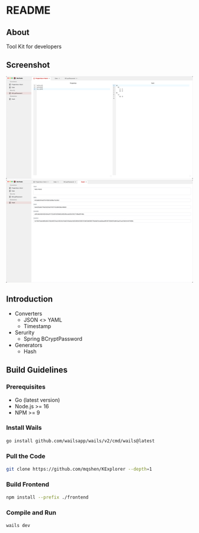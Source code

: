 # README

## About

Tool Kit for developers


## Screenshot
![Yaml](./screenshot/yaml.png)
![Hash](./screenshot/hash.png)

## Introduction
- Converters
  - JSON <> YAML
  - Timestamp
- Serurity
  - Spring BCryptPassword
- Generators
  - Hash

## Build Guidelines

### Prerequisites

* Go (latest version)
* Node.js >= 16
* NPM >= 9

### Install Wails

```bash
go install github.com/wailsapp/wails/v2/cmd/wails@latest
```

### Pull the Code

```bash
git clone https://github.com/mqshen/KExplorer --depth=1
```

### Build Frontend

```bash
npm install --prefix ./frontend
```

### Compile and Run

```bash
wails dev
```